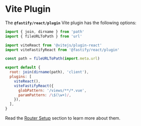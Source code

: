 # Vite Plugin

The **`@fastify/react/plugin`** Vite plugin has the following options:

```js {14-15}
import { join, dirname } from 'path'
import { fileURLToPath } from 'url'

import viteReact from '@vitejs/plugin-react'
import viteFastifyReact from '@fastify/react/plugin'

const path = fileURLToPath(import.meta.url)

export default {
  root: join(dirname(path), 'client'),
  plugins: [
    viteReact(), 
    viteFastifyReact({
      globPattern: '/views/**/*.vue',
      paramPattern: /\$(\w+)/,
    }),
  ],
}
```

Read the [Router Setup](/react/router-setup) section to learn more about them.